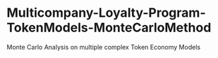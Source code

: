 # Multicompany-Loyalty-Program-TokenModels-MonteCarloMethod
Monte Carlo Analysis on multiple complex Token Economy Models
